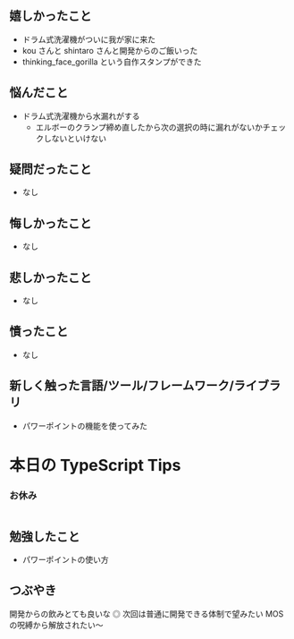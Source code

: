 ## 嬉しかったこと

- ドラム式洗濯機がついに我が家に来た
- kou さんと shintaro さんと開発からのご飯いった
- thinking_face_gorilla という自作スタンプができた

## 悩んだこと

- ドラム式洗濯機から水漏れがする
  - エルボーのクランプ締め直したから次の選択の時に漏れがないかチェックしないといけない

## 疑問だったこと

- なし

## 悔しかったこと

- なし

## 悲しかったこと

- なし

## 憤ったこと

- なし

## 新しく触った言語/ツール/フレームワーク/ライブラリ

- パワーポイントの機能を使ってみた

# 本日の TypeScript Tips

### お休み

```

```

## 勉強したこと

- パワーポイントの使い方

## つぶやき

開発からの飲みとても良いな ◎
次回は普通に開発できる体制で望みたい
MOS の呪縛から解放されたい〜
